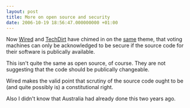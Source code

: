```yaml
---
layout: post
title: More on open source and security
date: 2006-10-19 18:56:47.000000000 +01:00
---
```

Now <a target="_blank" href="https://www.wired.com/news/politics/evote/1,71957-0.html">Wired</a> and <a target="_blank" href="https://techdirt.com/articles/20061018/095042.shtml">TechDirt</a> have chimed in on the <a target="_blank" href="https://dominicsayers.wordpress.com/2006/10/19/the-economist-on-open-source-and-security/">same</a> theme, that voting machines can only be acknowledged to be secure if the source code for their software is publically available.

This isn't quite the same as open source, of course. They are not suggesting that the code should be publically changeable.

Wired makes the valid point that scrutiny of the source code ought to be (and quite possibly is) a constitutional right.

Also I didn't know that Australia had already done this two years ago.
